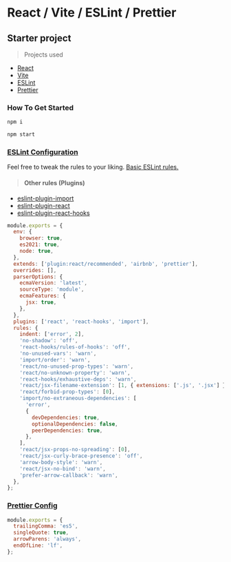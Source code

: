 # React / Vite / ESLint / Prettier

## Starter project

> Projects used

- [React](https://react.dev/)
- [Vite](https://vitejs.dev/)
- [ESLint](https://eslint.org/)
- [Prettier](https://prettier.io/)

### How To Get Started

```bash
npm i
```

```bash
npm start
```

### [ESLint Configuration](./.eslintrc.js)

Feel free to tweak the rules to your liking. [Basic ESLint rules.](https://eslint.org/docs/latest/rules/)

> #### Other rules (Plugins)

- [eslint-plugin-import](https://www.npmjs.com/package/eslint-plugin-import)
- [eslint-plugin-react](https://www.npmjs.com/package/eslint-plugin-react#list-of-supported-rules)
- [eslint-plugin-react-hooks](https://www.npmjs.com/package/eslint-plugin-react-hooks)

```javascript
module.exports = {
  env: {
    browser: true,
    es2021: true,
    node: true,
  },
  extends: ['plugin:react/recommended', 'airbnb', 'prettier'],
  overrides: [],
  parserOptions: {
    ecmaVersion: 'latest',
    sourceType: 'module',
    ecmaFeatures: {
      jsx: true,
    },
  },
  plugins: ['react', 'react-hooks', 'import'],
  rules: {
    indent: ['error', 2],
    'no-shadow': 'off',
    'react-hooks/rules-of-hooks': 'off',
    'no-unused-vars': 'warn',
    'import/order': 'warn',
    'react/no-unused-prop-types': 'warn',
    'react/no-unknown-property': 'warn',
    'react-hooks/exhaustive-deps': 'warn',
    'react/jsx-filename-extension': [1, { extensions: ['.js', '.jsx'] }],
    'react/forbid-prop-types': [0],
    'import/no-extraneous-dependencies': [
      'error',
      {
        devDependencies: true,
        optionalDependencies: false,
        peerDependencies: true,
      },
    ],
    'react/jsx-props-no-spreading': [0],
    'react/jsx-curly-brace-presence': 'off',
    'arrow-body-style': 'warn',
    'react/jsx-no-bind': 'warn',
    'prefer-arrow-callback': 'warn',
  },
};
```

### [Prettier Config](./.prettierrc.js)

```javascript
module.exports = {
  trailingComma: 'es5',
  singleQuote: true,
  arrowParens: 'always',
  endOfLine: 'lf',
};
```
